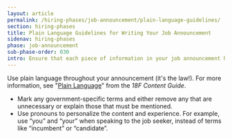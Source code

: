```yaml
---
layout: article
permalink: /hiring-phases/job-announcement/plain-language-guidelines/
section: hiring-phases
title: Plain Language Guidelines for Writing Your Job Announcement
sidenav: hiring-phases
phase: job-announcement
sub-phase-order: 030
intro: Ensure that each piece of information in your job announcement helps the job seeker to understand the work they'll do and how they'll be assessed. Review your job announcement before you publish it to ensure the best experience for applicants.
---
```


Use plain language throughout your announcement (it's the law!). For more information, see "[Plain Language](https://content-guide.18f.gov/plain-language/)" from the *18F Content Guide*.

- Mark any government-specific terms and either remove any that are unnecessary or explain those that must be mentioned.
- Use pronouns to personalize the content and experience. For example, use “you” and “your” when speaking to the job seeker, instead of terms like “incumbent” or “candidate”.
